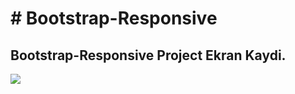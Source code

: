 <h1># Bootstrap-Responsive</h1> 
<h2> Bootstrap-Responsive Project Ekran Kaydi.</h2>

<img src="bootstrap-ekrankaydi.gif">

